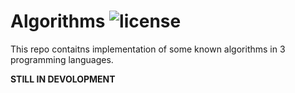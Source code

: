 # Algorithms ![license](https://img.shields.io/github/license/pouyaardehkhani/Algorithms.svg)
This repo contaitns implementation of some known algorithms in 3 programming languages.

**STILL IN DEVOLOPMENT**
